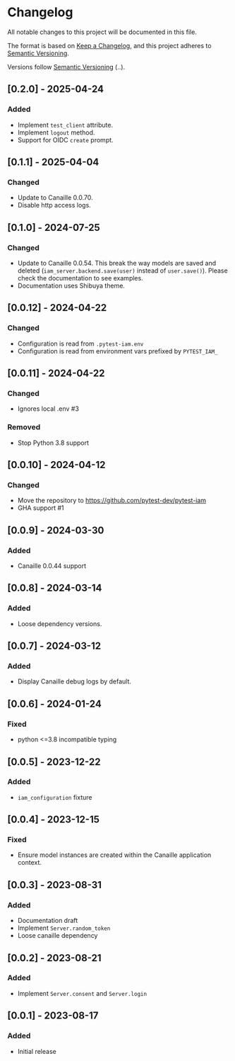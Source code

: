# Changelog

All notable changes to this project will be documented in this file.

The format is based on [Keep a Changelog](https://keepachangelog.com/en/1.0.0/),
and this project adheres to [Semantic Versioning](https://semver.org/spec/v2.0.0.html).

Versions follow [Semantic Versioning](https://semver.org/>) (<major>.<minor>.<patch>).

## [0.2.0] - 2025-04-24

### Added

- Implement `test_client` attribute.
- Implement `logout` method.
- Support for OIDC `create` prompt.

## [0.1.1] - 2025-04-04

### Changed

- Update to Canaille 0.0.70.
- Disable http access logs.

## [0.1.0] - 2024-07-25

### Changed

- Update to Canaille 0.0.54. This break the way models are saved and deleted (`iam_server.backend.save(user)` instead of `user.save()`).
  Please check the documentation to see examples.
- Documentation uses Shibuya theme.

## [0.0.12] - 2024-04-22

### Changed

- Configuration is read from `.pytest-iam.env`
- Configuration is read from environment vars prefixed by `PYTEST_IAM_`

## [0.0.11] - 2024-04-22

### Changed

- Ignores local .env #3

### Removed

- Stop Python 3.8 support

## [0.0.10] - 2024-04-12

### Changed

- Move the repository to https://github.com/pytest-dev/pytest-iam
- GHA support #1

## [0.0.9] - 2024-03-30

### Added

- Canaille 0.0.44 support

## [0.0.8] - 2024-03-14

### Added

- Loose dependency versions.

## [0.0.7] - 2024-03-12

### Added

- Display Canaille debug logs by default.

## [0.0.6] - 2024-01-24

### Fixed

- python <=3.8 incompatible typing

## [0.0.5] - 2023-12-22

### Added

- `iam_configuration` fixture

## [0.0.4] - 2023-12-15

### Fixed

- Ensure model instances are created within the Canaille application context.

## [0.0.3] - 2023-08-31

### Added

- Documentation draft
- Implement `Server.random_token`
- Loose canaille dependency

## [0.0.2] - 2023-08-21

### Added

- Implement `Server.consent` and `Server.login`

## [0.0.1] - 2023-08-17

### Added

- Initial release
